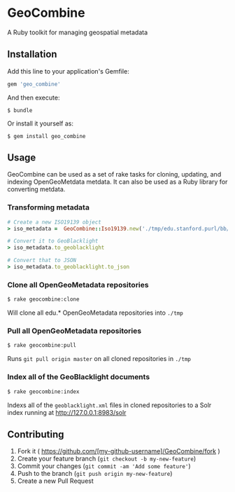 # GeoCombine

A Ruby toolkit for managing geospatial metadata

## Installation

Add this line to your application's Gemfile:

```ruby
gem 'geo_combine'
```

And then execute:

    $ bundle

Or install it yourself as:

    $ gem install geo_combine

## Usage
GeoCombine can be used as a set of rake tasks for cloning, updating, and indexing OpenGeoMetdata metdata. It can also be used as a Ruby library for converting metdata.

### Transforming metadata

```ruby
# Create a new ISO19139 object
> iso_metadata =  GeoCombine::Iso19139.new('./tmp/edu.stanford.purl/bb/338/jh/0716/iso19139.xml')

# Convert it to GeoBlacklight
> iso_metadata.to_geoblacklight

# Convert that to JSON
> iso_metadata.to_geoblacklight.to_json
```

### Clone all OpenGeoMetadata repositories

```sh
$ rake geocombine:clone
```

Will clone all edu.* OpenGeoMetadata repositories into `./tmp`

### Pull all OpenGeoMetadata repositories

```sh
$ rake geocombine:pull
```

Runs `git pull origin master` on all cloned repositories in `./tmp`

### Index all of the GeoBlacklight documents

```sh
$ rake geocombine:index
```

Indexs all of the `geoblacklight.xml` files in cloned repositories to a Solr index running at http://127.0.0.1:8983/solr

## Contributing

1. Fork it ( https://github.com/[my-github-username]/GeoCombine/fork )
2. Create your feature branch (`git checkout -b my-new-feature`)
3. Commit your changes (`git commit -am 'Add some feature'`)
4. Push to the branch (`git push origin my-new-feature`)
5. Create a new Pull Request
